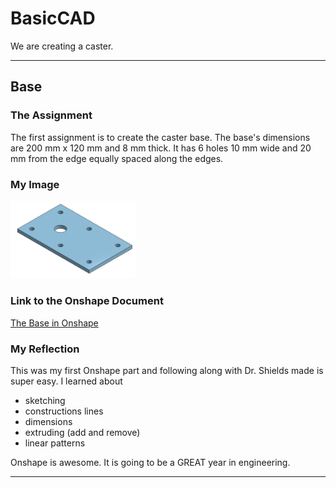 # BasicCAD

We are creating a caster.

---

## Base

### The Assignment

The first assignment is to create the caster base.  The base's dimensions are 200 mm x 120 mm and 8 mm thick.  It has 6 holes 10 mm wide and 20 mm from the edge equally spaced along the edges.

### My Image 

<img src="images/Base.jpg" alt="The Base" width="200">

### Link to the Onshape Document

[The Base in Onshape](https://cvilleschools.onshape.com/documents/0d70f655203ca304cb3c5b7d/w/f55603f962f6fc74f5548a68/e/41d730c570a8d75fce9f51b6)

### My Reflection

This was my first Onshape part and following along with Dr. Shields made is super easy.  I learned about 
* sketching
* constructions lines
* dimensions
* extruding (add and remove)
* linear patterns

Onshape is awesome.  It is going to be a GREAT year in engineering.

---


